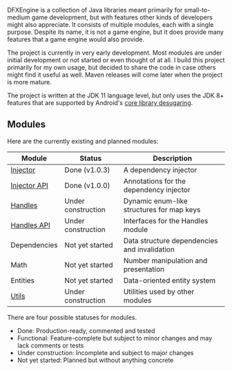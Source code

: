 DFXEngine is a collection of Java libraries meant primarily for small-to-medium game 
development, but with features other kinds of developers might also appreciate. It
consists of multiple modules, each with a single purpose. Despite its name, it is not
a game engine, but it does provide many features that a game engine would also provide.

The project is currently in very early development. Most modules are under initial
development or not started or even thought of at all. I build this project primarily
for my own usage, but decided to share the code in case others might find it useful
as well. Maven releases will come later when the project is more mature.

The project is written at the JDK 11 language level, but only uses the JDK 8+ features
that are supported by Android's 
[core library desugaring](https://developer.android.com/studio/write/java8-support).

## Modules

Here are the currently existing and planned modules:

| Module                       | Status             | Description                                  |
|------------------------------|--------------------|----------------------------------------------|
| [Injector](injector)         | Done (v1.0.3)      | A dependency injector                        |
| [Injector API](injector-api) | Done (v1.0.0)      | Annotations for the dependency injector      |
| [Handles](handles)           | Under construction | Dynamic enum-like structures for map keys    |
| [Handles API](handles-api)   | Under construction | Interfaces for the Handles module            |
| Dependencies                 | Not yet started    | Data structure dependencies and invalidation |
| Math                         | Not yet started    | Number manipulation and presentation         |
| Entities                     | Not yet started    | Data-oriented entity system                  |
| [Utils](utils)               | Under construction | Utilities used by other modules              |

There are four possible statuses for modules.

 - Done: Production-ready, commented and tested
 - Functional: Feature-complete but subject to minor changes and may lack comments or 
tests
 - Under construction: Incomplete and subject to major changes
 - Not yet started: Planned but without anything concrete

